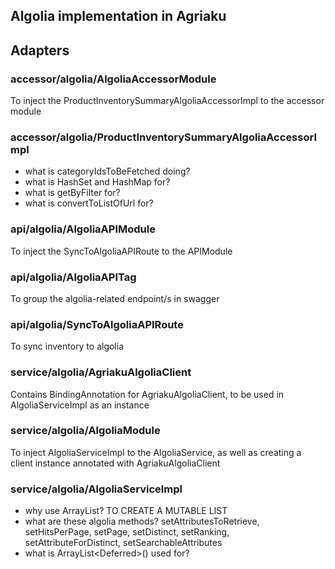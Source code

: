 ## Algolia implementation in Agriaku

## Adapters

### accessor/algolia/AlgoliaAccessorModule
To inject the ProductInventorySummaryAlgoliaAccessorImpl to the accessor module

### accessor/algolia/ProductInventorySummaryAlgoliaAccessorImpl
- what is categoryIdsToBeFetched doing?
- what is HashSet and HashMap for?
- what is getByFilter for?
- what is convertToListOfUrl for?

### api/algolia/AlgoliaAPIModule
To inject the SyncToAlgoliaAPIRoute to the APIModule

### api/algolia/AlgoliaAPITag
To group the algolia-related endpoint/s in swagger

### api/algolia/SyncToAlgoliaAPIRoute
To sync inventory to algolia

### service/algolia/AgriakuAlgoliaClient
Contains BindingAnnotation for AgriakuAlgoliaClient, to be used in AlgoliaServiceImpl as an instance

### service/algolia/AlgoliaModule
To inject AlgoliaServiceImpl to the AlgoliaService, as well as creating a client instance annotated with AgriakuAlgoliaClient

### service/algolia/AlgoliaServiceImpl
- why use ArrayList? TO CREATE A MUTABLE LIST
- what are these algolia methods? setAttributesToRetrieve, setHitsPerPage, setPage, setDistinct, setRanking, setAttributeForDistinct, setSearchableAttributes
- what is ArrayList<Deferred<Any>>() used for?



